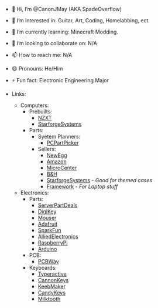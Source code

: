 - 👋 Hi, I’m @CanonJMay (AKA SpadeOverflow)
- 👀 I’m interested in: Guitar, Art, Coding, Homelabbing, ect.
- 🌱 I’m currently learning: Minecraft Modding.
- 💞️ I’m looking to collaborate on: N/A
- 📫 How to reach me: N/A
- 😄 Pronouns: He/Him
- ⚡ Fun fact: Electronic Engineering Major

- Links:
  - Computers:
    - Prebuilts:
      - [NZXT](https://nzxt.com)
      - [StarforgeSystems](https://starforgesystems.com)
    - Parts:
      - Syetem Planners:
        - [PCPartPicker](https://pcpartpicker.com)
      - Sellers:
        - [NewEgg](https://www.newegg.com)
        - [Amazon](https://www.amazon.com)
        - [MicroCenter](https://www.microcenter.com)
        - [B&H](https://www.bhphotovideo.com)
        - [StarforgeSystems](https://starforgesystems.com) - *Good for themed cases*
        - [Framework](https://frame.work/marketplace/mainboards) - *For Laptop stuff*
  - Electronics:
    - Parts:
      - [ServerPartDeals](https://serverpartdeals.com)
      - [DigiKey](https://www.digikey.com)
      - [Mouser](https://www.mouser.com)
      - [Adafruit](https://www.adafruit.com)
      - [SparkFun](https://www.sparkfun.com)
      - [AlliedElectronics](https://us.rs-online.com)
      - [RaspberryPi](https://www.raspberrypi.com)
      - [Arduino](https://www.arduino.cc)
    - PCB:
      - [PCBWay](https://www.pcbway.com)
    - Keyboards:
      - [Typeractive](https://typeractive.xyz)
      - [CannonKeys](https://cannonkeys.com)
      - [KeebMaker](https://keebmaker.com)
      - [CandyKeys](https://candykeys.com)
      - [Milktooth](https://milktooth.com)
